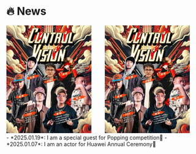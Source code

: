 # 🔥 News
<div class='paper-box'>
  <div class="paper-box-image" style="display: flex; align-items: stretch; justify-content: center; gap: 10px;">
  <div style="flex: 1;">
    <img src="images/news.png" width="90%">
  </div>
  <div style="flex: 1;">
    <img src="images/news.png" width="90%">
  </div>
  </div>

  
<div class='paper-box-text' markdown="1">
- *2025.01.19*: I am a special guest for Popping competition🎉 
- *2025.01.07*: I am an actor for Huawei Annual Ceremony🎉 
</div>
</div>


